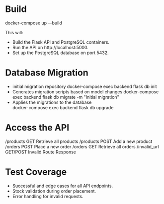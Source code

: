 # Build 
docker-compose up --build                                               

This will:

*   Build the Flask API and PostgreSQL containers.
*   Run the API on http://localhost:5000.
*   Set up the PostgreSQL database on port 5432.

# Database Migration
*   initial migration repository
docker-compose exec backend flask db init                               
*    Generates migration scripts based on model changes
docker-compose exec backend flask db migrate -m "Initial migration"     
*    Applies the migrations to the database  
docker-compose exec backend flask db upgrade                            

# Access the API
/products	    GET	        Retrieve all products
/products	    POST	    Add a new product
/orders	        POST	    Place a new order
/orders	        GET	        Retrieve all orders
/invalid_url    GET/POST    Invalid Route Response

# Test Coverage

*   Successful and edge cases for all API endpoints.
*   Stock validation during order placement.
*   Error handling for invalid requests.